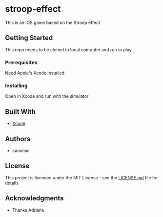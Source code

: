 # stroop-effect

This is an iOS game based on the Stroop effect

## Getting Started

This repo needs to be cloned to local computer and run to play

### Prerequisites

Need Apple's Xcode installed

### Installing

Open in Xcode and run with the simulator

## Built With

* [Xcode](https://developer.apple.com/xcode/)

## Authors

* caocmai

## License

This project is licensed under the MIT License - see the [LICENSE.md](LICENSE.md) file for details

## Acknowledgments

* Thanks Adriana
